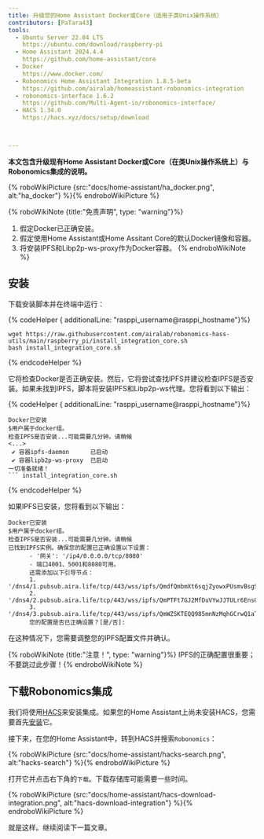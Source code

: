 ```yaml
---
title: 升级您的Home Assistant Docker或Core（适用于类Unix操作系统）
contributors: [PaTara43]
tools:
  - Ubuntu Server 22.04 LTS
    https://ubuntu.com/download/raspberry-pi
  - Home Assistant 2024.4.4
    https://github.com/home-assistant/core
  - Docker
    https://www.docker.com/
  - Robonomics Home Assistant Integration 1.8.5-beta
    https://github.com/airalab/homeassistant-robonomics-integration
  - robonomics-interface 1.6.2
    https://github.com/Multi-Agent-io/robonomics-interface/
  - HACS 1.34.0
    https://hacs.xyz/docs/setup/download



---
```


**本文包含升级现有Home Assistant Docker或Core（在类Unix操作系统上）与Robonomics集成的说明。**

{% roboWikiPicture {src:"docs/home-assistant/ha_docker.png", alt:"ha_docker"} %}{% endroboWikiPicture %}

{% roboWikiNote {title:"免责声明", type: "warning"}%}
  1. 假定Docker已正确安装。
  2. 假定使用Home Assistant或Home Assitant Core的默认Docker镜像和容器。
  3. 将安装IPFS和Libp2p-ws-proxy作为Docker容器。
{% endroboWikiNote %}


## 安装

下载安装脚本并在终端中运行：

{% codeHelper { additionalLine: "rasppi_username@rasppi_hostname"}%}

```shell
wget https://raw.githubusercontent.com/airalab/robonomics-hass-utils/main/raspberry_pi/install_integration_core.sh
bash install_integration_core.sh
```

{% endcodeHelper %}

它将检查Docker是否正确安装。然后，它将尝试查找IPFS并建议检查IPFS是否安装。如果未找到IPFS，脚本将安装IPFS和Libp2p-ws代理。您将看到以下输出：

{% codeHelper { additionalLine: "rasppi_username@rasppi_hostname"}%}

```shell
Docker已安装
$用户属于docker组。
检查IPFS是否安装...可能需要几分钟。请稍候
<...>
 ✔ 容器ipfs-daemon      已启动
 ✔ 容器lipb2p-ws-proxy  已启动
一切准备就绪！
``` install_integration_core.sh
```

{% endcodeHelper %}

如果IPFS已安装，您将看到以下输出：
```shell
Docker已安装
$用户属于docker组。
检查IPFS是否安装...可能需要几分钟。请稍候
已找到IPFS实例。确保您的配置已正确设置以下设置：
      - '网关': '/ip4/0.0.0.0/tcp/8080'
      - 端口4001、5001和8080可用。
      还需添加以下引导节点：
      1. '/dns4/1.pubsub.aira.life/tcp/443/wss/ipfs/QmdfQmbmXt6sqjZyowxPUsmvBsgSGQjm4VXrV7WGy62dv8'
      2. '/dns4/2.pubsub.aira.life/tcp/443/wss/ipfs/QmPTFt7GJ2MfDuVYwJJTULr6EnsQtGVp8ahYn9NSyoxmd9'
      3. '/dns4/3.pubsub.aira.life/tcp/443/wss/ipfs/QmWZSKTEQQ985mnNzMqhGCrwQ1aTA6sxVsorsycQz9cQrw'
      您的配置是否已正确设置？[是/否]:

```
在这种情况下，您需要调整您的IPFS配置文件并确认。

{% roboWikiNote {title:"注意！", type: "warning"}%} IPFS的正确配置很重要；不要跳过此步骤！{% endroboWikiNote %}

## 下载Robonomics集成

我们将使用[HACS](https://hacs.xyz/)来安装集成。如果您的Home Assistant上尚未安装HACS，您需要首先[安装](https://hacs.xyz/docs/setup/download/)它。

接下来，在您的Home Assistant中，转到HACS并搜索`Robonomics`：

{% roboWikiPicture {src:"docs/home-assistant/hacks-search.png", alt:"hacks-search"} %}{% endroboWikiPicture %}

打开它并点击右下角的`下载`。下载存储库可能需要一些时间。

{% roboWikiPicture {src:"docs/home-assistant/hacs-download-integration.png", alt:"hacs-download-integration"} %}{% endroboWikiPicture %}

就是这样。继续阅读下一篇文章。